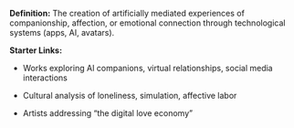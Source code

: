 **Definition:**
The creation of artificially mediated experiences of companionship, affection, or emotional connection through technological systems (apps, AI, avatars).

**Starter Links:**

- Works exploring AI companions, virtual relationships, social media interactions
    
- Cultural analysis of loneliness, simulation, affective labor
    
- Artists addressing “the digital love economy”